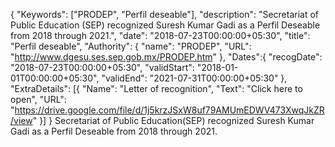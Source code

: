 {
  "Keywords": ["PRODEP", "Perfil deseable"],
  "description": "Secretariat of Public Education (SEP) recognized Suresh Kumar Gadi as a Perfil Deseable from 2018 through 2021.",
  "date": "2018-07-23T00:00:00+05:30",
  "title": "Perfil deseable",
  "Authority": {
    "name": "PRODEP",
    "URL": "http://www.dgesu.ses.sep.gob.mx/PRODEP.htm"
  },
    "Dates":{
        "recogDate": "2018-07-23T00:00:00+05:30",
        "validStart": "2018-01-01T00:00:00+05:30",
        "validEnd": "2021-07-31T00:00:00+05:30"
    },
  "ExtraDetails": [{
    "Name": "Letter of recognition",
    "Text": "Click here to open",
    "URL": "https://drive.google.com/file/d/1j5krzJSxW8uf79AMUmEDWV473XwqJkZR/view"
  }]
}
Secretariat of Public Education(SEP) recognized Suresh Kumar Gadi as a Perfil Deseable from 2018 through 2021.